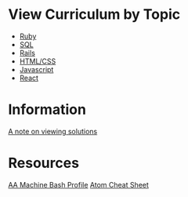 # View Curriculum by Topic

* [Ruby][ruby]
* [SQL][sql]
* [Rails][rails]
* [HTML/CSS][html-css]
* [Javascript][js]
* [React][react]

# Information

[A note on viewing solutions](readings/solutions.md)
# Resources

[AA Machine Bash Profile](assets/bash_profile)
[Atom Cheat Sheet](readings/atom_cheatsheet.md)

[ruby]: topics/ruby.md
[sql]: topics/sql.md
[rails]: topics/rails.md
[js]: topics/js.md
[react]: topics/react.md
[html-css]: topics/html-css.md